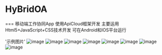 # HyBridOA
===
移动端工作协同App
使用ApiCloud框架开发
主要运用Html5+JavaScript+CSS技术开发
可在Android和IOS平台运行
<br>  
'示例图片'
![image](https://github.com/wayne2013x/HyBridOA/blob/master/image/%E9%A6%96%E9%A1%B5.jpg)
![image](https://github.com/wayne2013x/HyBridOA/blob/master/image/%E5%BE%85%E5%8A%9E.jpg)
![image](https://github.com/wayne2013x/HyBridOA/blob/master/image/%E9%80%9A%E8%AE%AF%E5%BD%95.jpg)
![image](https://github.com/wayne2013x/HyBridOA/blob/master/image/%E4%B8%AA%E4%BA%BA%E9%A1%B5.jpg)
![image](https://github.com/wayne2013x/HyBridOA/blob/master/image/%E7%94%B3%E8%AF%B7.jpg)
![image](https://github.com/wayne2013x/HyBridOA/blob/master/image/%E8%AF%B7%E5%81%87%E7%94%B3%E8%AF%B7.jpg)
![image](https://github.com/wayne2013x/HyBridOA/blob/master/image/%E5%AE%A1%E6%89%B9.jpg)
![image](https://github.com/wayne2013x/HyBridOA/blob/master/image/daka.jpg)

